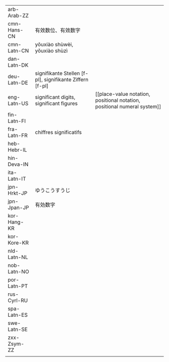| | | |
|-|-|-|
| arb-Arab-ZZ |  |  |
| cmn-Hans-CN | 有效数位、有效数字 |  |
| cmn-Latn-CN | yǒuxiào shùwèi, yǒuxiào shùzì |  |
| dan-Latn-DK |  |  |
| deu-Latn-DE | signifikante Stellen [f-pl], signifikante Ziffern [f-pl] |  |
| eng-Latn-US | significant digits, significant figures | [[place-value notation, positional notation, positional numeral system]] |
| fin-Latn-FI |  |  |
| fra-Latn-FR | chiffres significatifs |  |
| heb-Hebr-IL |  |  |
| hin-Deva-IN |  |  |
| ita-Latn-IT |  |  |
| jpn-Hrkt-JP | ゆうこうすうじ |  |
| jpn-Jpan-JP | 有効数字 |  |
| kor-Hang-KR |  |  |
| kor-Kore-KR |  |  |
| nld-Latn-NL |  |  |
| nob-Latn-NO |  |  |
| por-Latn-PT |  |  |
| rus-Cyrl-RU |  |  |
| spa-Latn-ES |  |  |
| swe-Latn-SE |  |  |
| zxx-Zsym-ZZ |  |  |
|  |  |  |
